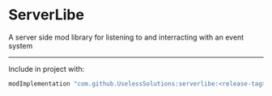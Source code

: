 # ServerLibe
A server side mod library for listening to and interracting with an event system

_________________________________________________________
Include in project with:
```gradle
modImplementation "com.github.UselessSolutions:serverlibe:<release-tag>"
```
